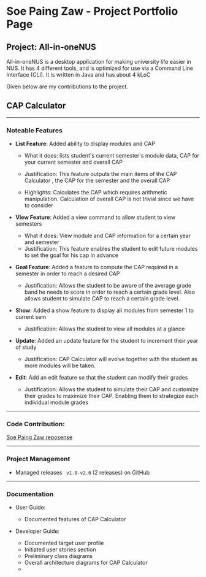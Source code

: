 # Soe Paing Zaw - Project Portfolio Page

## Project: All-in-oneNUS

All-in-oneNUS is a desktop application for making university life easier in NUS. It has 4 different tools, and is
optimized for use via a Command Line Interface (CLI). It is written in Java and has about 4 kLoC

Given below are my contributions to the project.

## CAP Calculator

***

### Noteable Features

* **List Feature**: Added ability to display modules and CAP
    * What it does: lists student's current semester's module data, CAP for your current semester and overall CAP
    * Justification: This feature outputs the main items of the CAP Calculator , the CAP for the semester and the
      overall CAP

    * Highlights: Calculates the CAP which requires arithmetic manipulation. Calculation of overall CAP is not trivial
      since we have to consider


* **View Feature**: Added a view command to allow student to view semesters
    * What it does: View module and CAP information for a certain year and semester
    * Justification: This feature enables the student to edit future modules to set the goal for his cap in advance


* **Goal Feature**: Added a feature to compute the CAP required in a semester in order to reach a desired CAP
    * Justification: Allows the student to be aware of the average grade band he needs to score in order to reach a
      certain grade level. Also allows student to simulate CAP to reach a certain grade level.


* **Show**: Added a show feature to display all modules from semester 1 to current sem
    * Justification: Allows the student to view all modules at a glance


* **Update**: Added an update feature for the student to increment their year of study
    * Justification: CAP Calculator will evolve together with the student as more modules will be taken.

* **Edit**: Add an edit feature so that the student can modify their grades
    * Justification: Allows the student to simulate their CAP and customize their grades to maximize their CAP. Enabling
      them to strategize each individual module grades

***

### Code Contribution:

[Soe Paing Zaw reposense](https://nus-cs2113-ay2021s2.github.io/tp-dashboard/?search=&sort=groupTitle&sortWithin=title&since=&timeframe=commit&mergegroup=&groupSelect=groupByRepos&breakdown=false&tabOpen=true&tabType=authorship&tabAuthor=soepaingzaw&tabRepo=AY2021S2-CS2113T-T09-3%2Ftp%5Bmaster%5D&authorshipIsMergeGroup=false&authorshipFileTypes=docs~functional-code~test-code~other)

***

### Project Management

* Managed releases <code> v1.0-v2.0</code> (2 releases) on GitHub

***

### Documentation

* User Guide:
    * Documented features of CAP Calculator

* Developer Guide:
    * Documented target user profile
    * Initiated user stories section
    * Preliminary class diagrams
    * Overall architecture diagrams for CAP Calculator
    *
